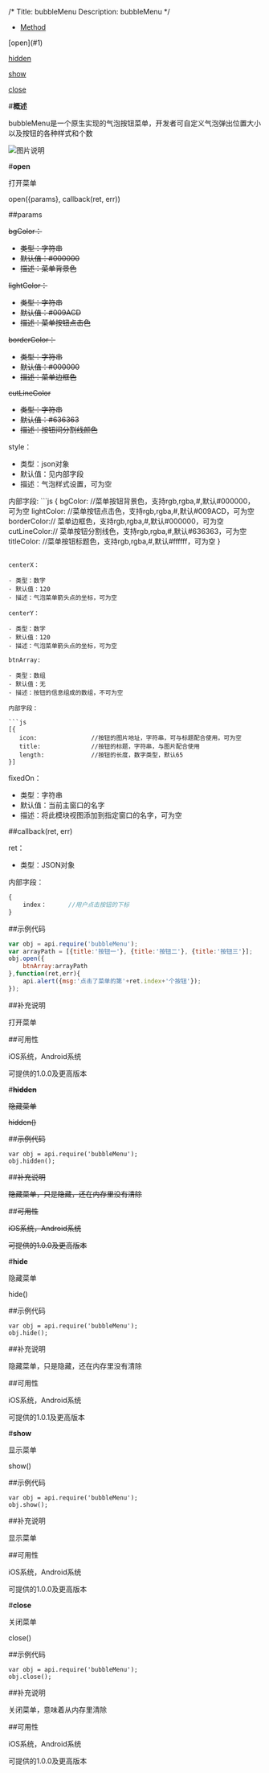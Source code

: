 /*
Title: bubbleMenu
Description: bubbleMenu
*/

<ul id="tab" class="clearfix">
	<li class="active"><a href="#method-content">Method</a></li>
</ul>
<div id="method-content">

<div class="outline">
[open](#1)

[hidden](#2)

[show](#3)

[close](#4)
</div>

#**概述**

bubbleMenu是一个原生实现的气泡按钮菜单，开发者可自定义气泡弹出位置大小以及按钮的各种样式和个数

![图片说明](/img/docImage/bubbleMenu.jpg)

#**open**<div id="1"></div>

打开菜单

open({params}, callback(ret, err))

##params

<del>bgColor：</del>

- <del>类型：字符串</del>
- <del>默认值：#000000</del>
- <del>描述：菜单背景色</del>

<del>lightColor：</del>

- <del>类型：字符串</del>
- <del>默认值：#009ACD</del>
- <del>描述：菜单按钮点击色</del>

<del>borderColor：</del>

- <del>类型：字符串</del>
- <del>默认值：#000000</del>
- <del>描述：菜单边框色</del>

<del>cutLineColor</del>

- <del>类型：字符串</del>
- <del>默认值：#636363</del>
- <del>描述：按钮间分割线颜色</del>

style：

- 类型：json对象
- 默认值：见内部字段
- 描述：气泡样式设置，可为空

 内部字段:
    ```js
    {
     bgColor:   //菜单按钮背景色，支持rgb,rgba,#,默认#000000，可为空
     lightColor:  //菜单按钮点击色，支持rgb,rgba,#,默认#009ACD，可为空
     borderColor:// 菜单边框色，支持rgb,rgba,#,默认#000000，可为空 
     cutLineColor:// 菜单按钮分割线色，支持rgb,rgba,#,默认#636363，可为空
     titleColor:   //菜单按钮标题色，支持rgb,rgba,#,默认#ffffff，可为空
 }
 ```

centerX：

- 类型：数字
- 默认值：120
- 描述：气泡菜单箭头点的坐标，可为空

centerY：

- 类型：数字
- 默认值：120
- 描述：气泡菜单箭头点的坐标，可为空

btnArray:

- 类型：数组
- 默认值：无
- 描述：按钮的信息组成的数组，不可为空

内部字段：

```js
[{
	icon:				//按钮的图片地址，字符串，可与标题配合使用，可为空
	title:				//按钮的标题，字符串，与图片配合使用
	length:				//按钮的长度，数字类型，默认65
}]
```

fixedOn：

- 类型：字符串
- 默认值：当前主窗口的名字
- 描述：将此模块视图添加到指定窗口的名字，可为空

##callback(ret, err)

ret：

- 类型：JSON对象

内部字段：

```js
{
	index：		//用户点击按钮的下标
}
```

##示例代码

```js
var obj = api.require('bubbleMenu');
var arrayPath = [{title:'按钮一'}, {title:'按钮二'}, {title:'按钮三'}];
obj.open({
	btnArray:arrayPath
},function(ret,err){
	api.alert({msg:'点击了菜单的第'+ret.index+'个按钮'});
});
```

##补充说明

打开菜单

##可用性

iOS系统，Android系统

可提供的1.0.0及更高版本



#**<del>hidden</del>**<div id="2"></div>

<del>隐藏菜单</del>

<del>hidden()</del>

##<del>示例代码</del>

	var obj = api.require('bubbleMenu');
	obj.hidden();

##<del>补充说明</del>

<del>隐藏菜单，只是隐藏，还在内存里没有清除</del>

##<del>可用性</del>

<del>iOS系统，Android系统</del>

<del>可提供的1.0.0及更高版本</del>

#**hide**<div id="2"></div>

隐藏菜单

hide()

##示例代码

	var obj = api.require('bubbleMenu');
	obj.hide();

##补充说明

隐藏菜单，只是隐藏，还在内存里没有清除

##可用性

iOS系统，Android系统

可提供的1.0.1及更高版本

#**show**<div id="3"></div>

显示菜单

show()

##示例代码

	var obj = api.require('bubbleMenu');
	obj.show();

##补充说明

显示菜单

##可用性

iOS系统，Android系统

可提供的1.0.0及更高版本



#**close**<div id="4"></div>

关闭菜单

close()

##示例代码

	var obj = api.require('bubbleMenu');
	obj.close();

##补充说明

关闭菜单，意味着从内存里清除

##可用性

iOS系统，Android系统

可提供的1.0.0及更高版本
